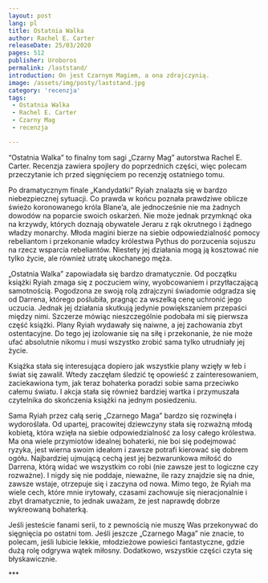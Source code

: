 ```yaml
---
layout: post
lang: pl
title: Ostatnia Walka
author: Rachel E. Carter
releaseDate: 25/03/2020
pages: 512
publisher: Uroboros
permalink: /laststand/
introduction: On jest Czarnym Magiem, a ona zdrajczynią.
image: /assets/img/posty/laststand.jpg
category: 'recenzja'
tags:
 - Ostatnia Walka
 - Rachel E. Carter
 - Czarny Mag
 - recenzja

---
```


  “Ostatnia Walka” to finalny tom sagi „Czarny Mag” autorstwa Rachel E. Carter. Recenzja zawiera spojlery do poprzednich części, więc polecam przeczytanie ich przed sięgnięciem po recenzję ostatniego tomu.

  Po dramatycznym finale „Kandydatki” Ryiah znalazła się w bardzo niebezpiecznej sytuacji. Co prawda w końcu poznała prawdziwe oblicze świeżo koronowanego króla Blane’a, ale jednocześnie nie ma żadnych dowodów na poparcie swoich oskarżeń. Nie może jednak przymknąć oka na krzywdy, których doznają obywatele Jeraru z rąk okrutnego i żądnego władzy monarchy. Młoda magini bierze na siebie odpowiedzialność pomocy rebeliantom i przekonanie władcy królestwa Pythus do porzucenia sojuszu na rzecz wsparcia rebeliantów. Niestety jej działania mogą ją kosztować nie tylko życie, ale również utratę ukochanego męża.

  „Ostatnia Walka” zapowiadała się bardzo dramatycznie. Od początku książki Ryiah zmaga się z poczuciem winy, wyobcowaniem i przytłaczającą samotnością. Pogodzona ze swoją rolą zdrajczyni świadomie odgradza się od Darrena, którego poślubiła, pragnąc za wszelką cenę uchronić jego uczucia. Jednak jej działania skutkują jedynie powiększaniem przepaści między nimi. Szczerze mówiąc nieszczególnie podobała mi się pierwsza część książki. Plany Ryiah wydawały się naiwne, a jej zachowania zbyt ostentacyjne. Do tego jej izolowanie się na siłę i przekonanie, że nie może ufać absolutnie nikomu i musi wszystko zrobić sama tylko utrudniały jej życie.  

  Książka stała się interesująca dopiero jak wszystkie plany wzięły w łeb i świat się zawalił. Wtedy zaczęłam śledzić tę opowieść z zainteresowaniem, zaciekawiona tym, jak teraz bohaterka poradzi sobie sama przeciwko całemu światu. I akcja stała się również bardziej wartka i przymuszała czytelnika do skończenia książki na jednym posiedzeniu.

  Sama Ryiah przez całą serię „Czarnego Maga” bardzo się rozwinęła i wydoroślała. Od upartej, pracowitej dziewczyny stała się rozważną młodą kobietą, która wzięła na siebie odpowiedzialność za losy całego królestwa. Ma ona wiele przymiotów idealnej bohaterki, nie boi się podejmować ryzyka, jest wierna swoim ideałom i zawsze potrafi kierować się dobrem ogółu. Najbardziej ujmującą cechą jest jej bezwarunkowa miłość do Darrena, którą widać we wszystkim co robi (nie zawsze jest to logiczne czy rozważne). I nigdy się nie poddaje, nieważne, ile razy znajdzie się na dnie, zawsze wstaje, otrzepuje się i zaczyna od nowa. Mimo tego, że Ryiah ma wiele cech, które mnie irytowały, czasami zachowuje się nieracjonalnie i zbyt dramatycznie, to jednak uważam, że jest naprawdę dobrze wykreowaną bohaterką.

  Jeśli jesteście fanami serii, to z pewnością nie muszę Was przekonywać do sięgnięcia po ostatni tom. Jeśli jeszcze „Czarnego Maga” nie znacie, to polecam, jeśli lubicie lekkie, młodzieżowe powieści fantastyczne, gdzie dużą rolę odgrywa wątek miłosny. Dodatkowo, wszystkie części czyta się błyskawicznie.

  \*\*\*
